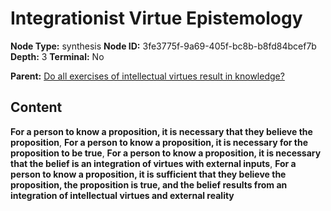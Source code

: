 # Integrationist Virtue Epistemology

**Node Type:** synthesis
**Node ID:** 3fe3775f-9a69-405f-bc8b-b8fd84bcef7b
**Depth:** 3
**Terminal:** No

**Parent:** [Do all exercises of intellectual virtues result in knowledge?](do-all-exercises-of-intellectual-virtues-result-in-knowledge.md)

## Content

**For a person to know a proposition, it is necessary that they believe the proposition**, **For a person to know a proposition, it is necessary for the proposition to be true**, **For a person to know a proposition, it is necessary that the belief is an integration of virtues with external inputs**, **For a person to know a proposition, it is sufficient that they believe the proposition, the proposition is true, and the belief results from an integration of intellectual virtues and external reality**
